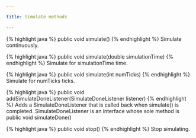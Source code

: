 ```yaml
---

title: Simulate methods

---
```


{% highlight java %}
public void simulate()
{% endhighlight %}
Simulate continuously.

{% highlight java %}
public void simulate(double simulationTime)
{% endhighlight %}
Simulate for simulationTime time.

{% highlight java %}
public void simulate(int numTicks)
{% endhighlight %}
Simulate for numTicks ticks.

{% highlight java %}
public void addSimulateDoneListener(SimulateDoneListener listener)
{% endhighlight %}
Adds a SimulateDoneListener that is called back when simulate() is completed. SimulateDoneListener is an interface whose sole method is public void simulateDone()

{% highlight java %}
public void stop()
{% endhighlight %}
Stop simulating.
